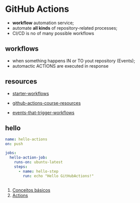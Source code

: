 # GitHub Actions

- **workflow** automation service;
- automate **all kinds** of repository-related processes;
- CI/CD is no of many possible workflows

## workflows

- when something happens IN or TO yout repository (Events);
- automactic ACTIONS are executed in response

## resources

- [starter-workflows](https://github.com/actions/starter-workflows)
- [github-actions-course-resources](https://github.com/academind/github-actions-course-resources/tree/main/Code)

- [events-that-trigger-workflows](https://docs.github.com/pt/actions/writing-workflows/choosing-when-your-workflow-runs/events-that-trigger-workflows)

## hello

```yaml
name: hello-actions
on: push

jobs:
  hello-action-job:
    runs-on: ubuntu-latest
    steps:
      - name: hello-step
        run: echo "Hello GitHubActions!"
```

## 

1. [Conceitos básicos](docs/1%20-%20conceitos%20básicos)
1. [Actions](docs/2%20-%20actions.md)
